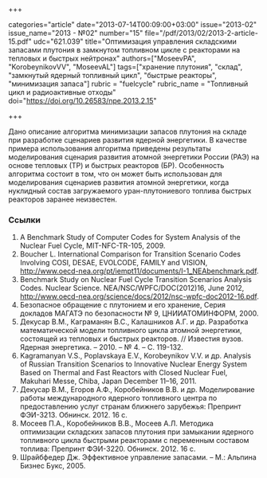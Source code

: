 +++

categories="article"
date="2013-07-14T00:09:00+03:00"
issue="2013-02"
issue_name="2013 - №02"
number="15"
file="/pdf/2013/02/2013-2-article-15.pdf"
udc="621.039"
title="Оптимизация управления складскими запасами плутония в замкнутом топливном цикле с реакторами на тепловых и быстрых нейтронах"
authors=["MoseevPA", "KorobeynikovVV", "MoseevAL"]
tags=["хранение плутония", "склад", "замкнутый ядерный топливный цикл", "быстрые реакторы", "минимизация запаса"]
rubric = "fuelcycle"
rubric_name = "Топливный цикл и радиоактивные отходы"
doi="https://doi.org/10.26583/npe.2013.2.15"

+++

Дано описание алгоритма минимизации запасов плутония на складе при разработке сценариев развития ядерной энергетики. В качестве примера использования алгоритма приведены результаты моделирования сценария развития атомной энергетики России (РАЭ) на основе тепловых (ТР) и быстрых реакторов (БР). Особенность алгоритма состоит в том, что он может быть использован для моделирования сценариев развития атомной энергетики, когда нуклидный состав загружаемого уран-плутониевого топлива быстрых реакторов заранее неизвестен.

### Ссылки

1. A Benchmark Study of Computer Codes for System Analysis of the Nuclear Fuel Cycle, MIT-NFC-TR-105, 2009.
2. Boucher L. International Comparison for Transition Scenario Codes Involving COSI, DESAE, EVOLCODE, FAMILY and VISION, http://www.oecd-nea.org/pt/iempt11/documents/I-1_NEAbenchmark.pdf.
3. Benchmark Study on Nuclear Fuel Cycle Transition Scenarios Analysis Codes. Nuclear Science. NEA/NSC/WPFC/DOC(2012)16, June 2012, http://www.oecd-nea.org/science/docs/2012/nsc-wpfc-doc2012-16.pdf.
4. Безопасное обращение с плутонием и его хранение, Серия докладов МАГАТЭ по безопасности № 9, ЦНИИАТОМИНФОРМ, 2000.
5. Декусар В.М., Каграманян В.С., Калашников А.Г. и др. Разработка математической модели топливного цикла атомной энергетики, состоящей из тепловых и быстрых реакторов. // Известия вузов. Ядерная энергетика. – 2010. – № 4. – С. 119-132.
6. Kagramanyan V.S., Poplavskaya E.V., Korobeynikov V.V. и др. Analysis of Russian Transition Scenarios to Innovative Nuclear Energy System Based on Thermal and Fast Reactors with Closed Nuclear Fuel, Makuhari Messe, Chiba, Japan December 11–16, 2011.
7. Декусар В.М., Егоров А.Ф., Коробейников В.В. и др. Моделирование работы международного ядерного топливного центра по предоставлению услуг странам ближнего зарубежья: Препринт ФЭИ-3213. Обнинск. 2012. 16 с.
8. Мосеев П.А., Коробейников В.В., Мосеев А.Л. Методика оптимизации складских запасов плутония при замыкании ядерного топливного цикла быстрыми реакторами с переменным составом топлива: Препринт ФЭИ-3220. Обнинск. 2012. 16 с.
9. Шрайбфедер Дж. Эффективное управление запасами. – М.: Альпина Бизнес Букс, 2005.